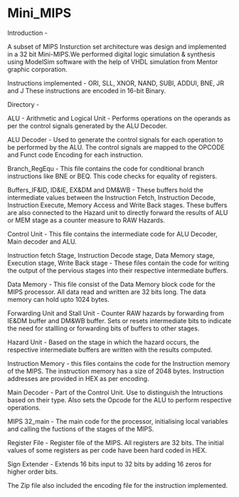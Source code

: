 # Mini_MIPS

Introduction - 

A subset of MIPS Insturction set architecture was design and implemented in a 32 bit Mini-MIPS.We performed digital logic simulation & synthesis using ModelSim software with the help of VHDL simulation from Mentor graphic corporation.

Instructions implemented - ORI, SLL, XNOR, NAND, SUBI, ADDUI, BNE, JR and J
These instructions are encoded in 16-bit Binary.


Directory - 

ALU - Arithmetic and Logical Unit - Performs operations on the operands as per the control signals generated by the ALU Decoder.

ALU Decoder - Used to generate the control signals for each operation to be performed by the ALU. The control signals are mapped to the OPCODE and Funct code Encoding for each instruction.

Branch_RegEqu - This file contains the code for conditional branch instructions like BNE or BEQ. This code checks for equality of registers.

Buffers_IF&ID, ID&IE, EX&DM and DM&WB - These buffers hold the intermediate values between the Instruction Fetch, Instruction Decode, Instruction Execute, Memory Access and Write Back stages. These buffers are also connected to the Hazard unit to directly forward the results of ALU or MEM stage as a counter measure to RAW Hazards.

Control Unit - This file contains the intermediate code for ALU Decoder, Main decoder and ALU.

Instruction fetch Stage, Instruction Decode stage, Data Memory stage, Execution stage, Write Back stage  - These files contain the code for writing the output of the pervious stages into their respective intermediate buffers.

Data Memory - This file consist of the Data Memory block code for the MIPS processor. All data read and written are 32 bits long. The data memory can hold upto 1024 bytes.

Forwarding Unit and Stall Unit - Counter RAW hazards by forwarding from IE&DM buffer and DM&WB buffer. Sets or resets intermediate bits to indicate the need for stallling or forwarding bits of buffers to other stages.

Hazard Unit - Based on the stage in which the hazard occurs, the respective intermediate buffers are written with the results computed.

Instruction Memory - this files contains the code for the Instruction memory of the MIPS. The instruction memory has a size of 2048 bytes. Instruction addresses are provided in HEX as per encoding.

Main Decoder - Part of the Control Unit. Use to distinguish the Intructions based on their type. Also sets the Opcode for the ALU to perform respective operations.

MIPS 32_main - The main code for the processor, initialising local variables and calling the fuctions of the stages of the MIPS.

Register File - Register file of the MIPS. All registers are 32 bits. The initial values of some registers as per code have been hard coded in HEX.

Sign Extender - Extends 16 bits input to 32 bits by adding 16 zeros for higher order bits.

The Zip file also included the encoding file for the instruction implemented.
